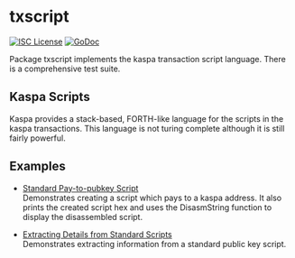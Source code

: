 txscript
========

[![ISC License](http://img.shields.io/badge/license-ISC-blue.svg)](https://choosealicense.com/licenses/isc/)
[![GoDoc](https://godoc.org/github.com/c4ei/yunseokyeol/txscript?status.png)](http://godoc.org/github.com/c4ei/yunseokyeol/txscript)

Package txscript implements the kaspa transaction script language. There is
a comprehensive test suite.

## Kaspa Scripts

Kaspa provides a stack-based, FORTH-like language for the scripts in
the kaspa transactions. This language is not turing complete
although it is still fairly powerful. 

## Examples

* [Standard Pay-to-pubkey Script](http://godoc.org/github.com/c4ei/yunseokyeol/txscript#example-PayToAddrScript)  
  Demonstrates creating a script which pays to a kaspa address. It also
  prints the created script hex and uses the DisasmString function to display
  the disassembled script.

* [Extracting Details from Standard Scripts](http://godoc.org/github.com/c4ei/yunseokyeol/txscript#example-ExtractPkScriptAddrs)  
  Demonstrates extracting information from a standard public key script.
